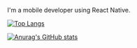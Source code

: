 I'm a mobile developer using React Native.


[![Top Langs](https://github-readme-stats.vercel.app/api/top-langs/?username=nvtc98&layout=donut&theme=gruvbox&count_private=true)](https://github.com/nvtc98/github-readme-stats)

[![Anurag's GitHub stats](https://github-readme-stats.vercel.app/api?username=nvtc98&theme=gruvbox&show_icons=true&hide_border=true&count_private=true)](https://github.com/nvtc98/github-readme-stats)

<!---
nvtc98/nvtc98 is a ✨ special ✨ repository because its `README.md` (this file) appears on your GitHub profile.
You can click the Preview link to take a look at your changes.
--->
